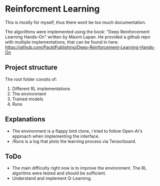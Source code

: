 # Reinforcment Learning

This is mostly for myself, thus there wont be too much documentation. 

The algorithms were implemented using the book: "Deep Reinforcement Learning Hands-On" written by Maxim Lapan.
He provided a github repo with multiple implementations, that can be found in here:
https://github.com/PacktPublishing/Deep-Reinforcement-Learning-Hands-On

## Project structure

The root folder consits of:
1. Different RL implementations
2. The environment
3. Trained models
4. Runs

## Explanations
* The environment is a flappy bird clone, i tried to follow Open-Ai's approach when implementing the interface.
* /Runs is a log that plots the learning process via Tensorboard. 

## ToDo
* The main difficulty right now is to improve the environment. The RL algoritms were tested and should be sufficient.
* Understand and implement Q-Learning.

